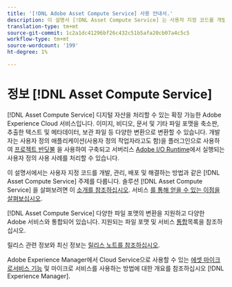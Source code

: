 ```yaml
---
title: '[!DNL Adobe Asset Compute Service] 사용 안내서.'
description: 이 설명서 [!DNL Asset Compute Service] 는 사용자 지정 코드를 개발, 관리, 배포 및 해결하는 방법과 같은 질문을 다룹니다.
translation-type: tm+mt
source-git-commit: 1c2a1dc41296bf26c432c51b5afa20cb07a4c5c5
workflow-type: tm+mt
source-wordcount: '199'
ht-degree: 1%

---
```



# 정보 [!DNL Asset Compute Service]

[!DNL Asset Compute Service] 디지털 자산을 처리할 수 있는 확장 가능한 Adobe Experience Cloud 서비스입니다. 이미지, 비디오, 문서 및 기타 파일 포맷을 축소판, 추출한 텍스트 및 메타데이터, 보관 파일 등 다양한 변환으로 변환할 수 있습니다. 개발자는 사용자 정의 애플리케이션(사용자 정의 작업자라고도 함)을 플러그인으로 사용하여 [프로젝트 반딧불](https://www.adobe.io/apis/experienceplatform/project-firefly/docs.html) 을 사용하여 구축되고 서버리스 [Adobe I/O Runtime](https://www.adobe.io/apis/experienceplatform/runtime.html)에서 실행되는 사용자 정의 사용 사례를 처리할 수 있습니다.

이 설명서에서는 사용자 지정 코드를 개발, 관리, 배포 및 해결하는 방법과 같은 [!DNL Asset Compute Service] 주제를 다룹니다. 솔루션 [!DNL Asset Compute Service] 을 살펴보려면 이 [소개를 참조하십시오](introduction.md). 서비스 [를 통해 얻을 수 있는 이점을 살펴보십시오](introduction.md#possible-use-cases-benefits).

[!DNL Asset Compute Service] 다양한 파일 포맷의 변환을 지원하고 다양한 Adobe 서비스와 통합되어 있습니다. 지원되는 파일 포맷 및 서비스 [통합](https://docs.adobe.com/content/help/en/experience-manager-cloud-service/assets/file-format-support.html)목록을 참조하십시오.

릴리스 관련 정보와 최신 정보는 [릴리스 노트를 참조하십시오](/help/release-notes.md).

Adobe Experience Manager에서 Cloud Service으로 사용할 수 있는 [에셋 마이크로서비스 기능](https://docs.adobe.com/content/help/en/experience-manager-cloud-service/assets/asset-microservices-overview.html) 및 마이크로 서비스를 사용하는 방법에 대한 개요를 참조하십시오 [!DNL Experience Manager].

<!--
Possible to record the below info here in this landing page to centralize the miscellaneous info about Asset Compute Service?
 List of dependencies and requirements SDK, CLI, Devtools, etc.? Or may be a link to the prerequisites.
 Introduction video when Tech Marketing team shares one.
-->
